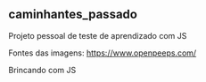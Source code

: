 ## caminhantes_passado

Projeto pessoal de teste de aprendizado com JS

Fontes das imagens: https://www.openpeeps.com/ 

Brincando com JS

